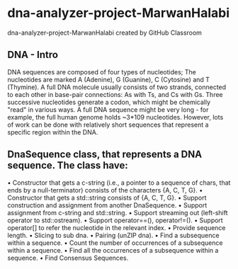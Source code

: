# dna-analyzer-project-MarwanHalabi
dna-analyzer-project-MarwanHalabi created by GitHub Classroom

## DNA - Intro
DNA sequences are composed of four types of nucleotides; 
The nucleotides are marked A (Adenine), G (Guanine), C (Cytosine) and T (Thymine).
A full DNA molecule usually consists of two strands, connected to each other in base-pair connections: As with Ts, and Cs with Gs. 
Three successive nucleotides generate a codon, which might be chemically "read" in various ways.
A full DNA sequence might be very long - for example, the full human genome holds ~3*109 nucleotides. However, lots of work can be done with relatively short sequences that represent a specific region within the DNA.

## DnaSequence class, that represents a DNA sequence. The class have:
•	Constructor that gets a c-string (i.e., a pointer to a sequence of chars, that ends by a null-terminator) consists of the characters {A, C, T, G}.
•	Constructor that gets a std::string consists of {A, C, T, G}.
•	Support construction and assignment from another DnaSequence.
•	Support assignment from c-string and std::string.
•	Support streaming out (left-shift operator to std::ostream).
•	Support operator==(), operator!=().
•	Support operator[] to refer the nucleotide in the relevant index.
•	Provide sequence length.
•	Slicing to sub dna.
•	Pairing (unZIP dna).
•	Find a subsequence within a sequence.
•	Count the number of occurrences of a subsequence within a sequence.
•	Find all the occurrences of a subsequence within a sequence.
•	Find Consensus Sequences.
